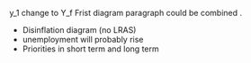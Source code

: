 y_1 change to Y_f
Frist diagram paragraph could be combined .
- Disinflation diagram (no LRAS)
- unemployment will probably rise
- Priorities in short term and long term